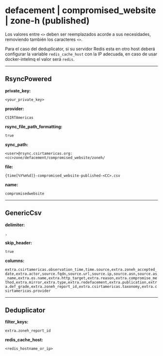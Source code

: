 # defacement | compromised_website | zone-h (published)

Los valores entre `<>` deben ser reemplazados acorde a sus necesidades, removiendo también los caracteres `<>`.

Para el caso del deduplicator, si su servidor Redis esta en otro host deberá configurar la variable `redis_cache_host` con la IP adecuada, en caso de usar docker-intelmq el valor será `redis`.

---
## RsyncPowered

**private_key:**

`<your_private_key>`

**provider:**

`CSIRTAmericas`

**rsync_file_path_formatting:**

`true`

**sync_path:**

`<user>@rsync.csirtamericas.org:<cc>zone/defacement/compromised_website/zoneh/`

**file:**

`{time[%Y%m%d]}-compromised_website-published-<CC>.csv`

**name:**

`compromisedwebsite`


---
## GenericCsv

**delimiter:**

`,`

**skip_header:**

`true`

**columns:**

```extra.csirtamericas.observation_time,time.source,extra.zoneh_accepted_date,extra.actor,source.fqdn,source.url,source.ip,source.asn,source.as_name,extra.os.name,extra.http_target,extra.reason,extra.compromise_method,extra.mirror,extra.type,extra.redefacement,extra.publication,extra.def_grade,extra.zoneh_report_id,extra.csirtamericas.taxonomy,extra.csirtamericas.provider```


---
## Deduplicator

**filter_keys:**

`extra.zoneh_report_id`

**redis_cache_host:**

`<redis_hostname_or_ip>`
